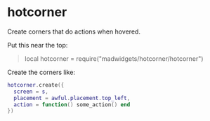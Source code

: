 # hotcorner

Create corners that do actions when hovered.

Put this near the top:
>local hotcorner = require("madwidgets/hotcorner/hotcorner")

Create the corners like:

```lua
hotcorner.create({
  screen = s,
  placement = awful.placement.top_left,
  action = function() some_action() end
})
```
